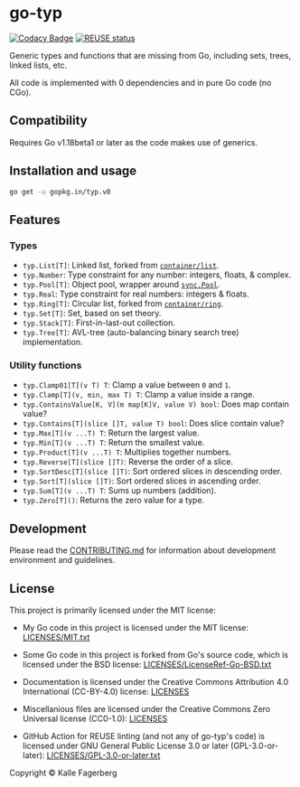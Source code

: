<!--
SPDX-FileCopyrightText: 2022 Kalle Fagerberg

SPDX-License-Identifier: CC-BY-4.0
-->

# go-typ

[![Codacy Badge](https://api.codacy.com/project/badge/Grade/6b0289f204c044c2911a53c67a4833d9)](https://app.codacy.com/gh/go-typ/typ?utm_source=github.com&utm_medium=referral&utm_content=go-typ/typ&utm_campaign=Badge_Grade_Settings)
[![REUSE status](https://api.reuse.software/badge/github.com/go-typ/typ)](https://api.reuse.software/info/github.com/go-typ/typ)

Generic types and functions that are missing from Go, including sets, trees,
linked lists, etc.

All code is implemented with 0 dependencies and in pure Go code (no CGo).

## Compatibility

Requires Go v1.18beta1 or later as the code makes use of generics.

## Installation and usage

```sh
go get -u gopkg.in/typ.v0
```

## Features

### Types

- `typ.List[T]`: Linked list, forked from [`container/list`](https://pkg.go.dev/container/list).
- `typ.Number`: Type constraint for any number: integers, floats, & complex.
- `typ.Pool[T]`: Object pool, wrapper around [`sync.Pool`](https://pkg.go.dev/sync#Pool).
- `typ.Real`: Type constraint for real numbers: integers & floats.
- `typ.Ring[T]`: Circular list, forked from [`container/ring`](https://pkg.go.dev/container/ring).
- `typ.Set[T]`: Set, based on set theory.
- `typ.Stack[T]`: First-in-last-out collection.
- `typ.Tree[T]`: AVL-tree (auto-balancing binary search tree) implementation.

### Utility functions

- `typ.Clamp01[T](v T) T`: Clamp a value between `0` and `1`.
- `typ.Clamp[T](v, min, max T) T`: Clamp a value inside a range.
- `typ.ContainsValue[K, V](m map[K]V, value V) bool`: Does map contain value?
- `typ.Contains[T](slice []T, value T) bool`: Does slice contain value?
- `typ.Max[T](v ...T) T`: Return the largest value.
- `typ.Min[T](v ...T) T`: Return the smallest value.
- `typ.Product[T](v ...T) T`: Multiplies together numbers.
- `typ.Reverse[T](slice []T)`: Reverse the order of a slice.
- `typ.SortDesc[T](slice []T)`: Sort ordered slices in descending order.
- `typ.Sort[T](slice []T)`: Sort ordered slices in ascending order.
- `typ.Sum[T](v ...T) T`: Sums up numbers (addition).
- `typ.Zero[T]()`: Returns the zero value for a type.

## Development

Please read the [CONTRIBUTING.md](CONTRIBUTING.md) for information about
development environment and guidelines.

## License

This project is primarily licensed under the MIT license:

- My Go code in this project is licensed under the MIT license:
  [LICENSES/MIT.txt](LICENSES/MIT.txt)

- Some Go code in this project is forked from Go's source code, which is
  licensed under the BSD license: [LICENSES/LicenseRef-Go-BSD.txt](LICENSES/LicenseRef-Go-BSD.txt)

- Documentation is licensed under the Creative Commons Attribution 4.0
  International (CC-BY-4.0) license: [LICENSES](LICENSES/CC-BY-4.0.txt)

- Miscellanious files are licensed under the Creative Commons Zero Universal
  license (CC0-1.0): [LICENSES](LICENSES/CC0-1.0.txt)

- GitHub Action for REUSE linting (and not any of go-typ's code) is licensed
  under GNU General Public License 3.0 or later (GPL-3.0-or-later):
  [LICENSES/GPL-3.0-or-later.txt](LICENSES/GPL-3.0-or-later.txt)

Copyright &copy; Kalle Fagerberg
